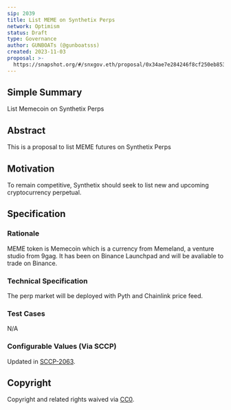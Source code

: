 ```yaml
---
sip: 2039
title: List MEME on Synthetix Perps
network: Optimism
status: Draft
type: Governance
author: GUNBOATs (@gunboatsss)
created: 2023-11-03
proposal: >-
  https://snapshot.org/#/snxgov.eth/proposal/0x34ae7e284246f8cf250eb8536be84265403a4ee6eb70476db705b172e10b69a7
---
```


<!--You can leave these HTML comments in your merged SIP and delete the visible duplicate text guides, they will not appear and may be helpful to refer to if you edit it again. This is the suggested template for new SIPs. Note that an SIP number will be assigned by an editor. When opening a pull request to submit your SIP, please use an abbreviated title in the filename, `sip-draft_title_abbrev.md`. The title should be 44 characters or less.-->

## Simple Summary

<!--"If you can't explain it simply, you don't understand it well enough." Simply describe the outcome the proposed changes intends to achieve. This should be non-technical and accessible to a casual community member.-->

List Memecoin on Synthetix Perps

## Abstract

<!--A short (~200 word) description of the proposed change, the abstract should clearly describe the proposed change. This is what *will* be done if the SIP is implemented, not *why* it should be done or *how* it will be done. If the SIP proposes deploying a new contract, write, "we propose to deploy a new contract that will do x".-->

This is a proposal to list MEME futures on Synthetix Perps

## Motivation

<!--This is the problem statement. This is the *why* of the SIP. It should clearly explain *why* the current state of the protocol is inadequate.  It is critical that you explain *why* the change is needed, if the SIP proposes changing how something is calculated, you must address *why* the current calculation is inaccurate or wrong. This is not the place to describe how the SIP will address the issue!-->

To remain competitive, Synthetix should seek to list new and upcoming cryptocurrency perpetual.

## Specification

<!--The specification should describe the syntax and semantics of any new feature, there are five sections
1. Overview
2. Rationale
3. Technical Specification
4. Test Cases
5. Configurable Values
-->


### Rationale

<!--This is where you explain the reasoning behind how you propose to solve the problem. Why did you propose to implement the change in this way, what were the considerations and trade-offs. The rationale fleshes out what motivated the design and why particular design decisions were made. It should describe alternate designs that were considered and related work. The rationale may also provide evidence of consensus within the community, and should discuss important objections or concerns raised during discussion.-->

MEME token is Memecoin which is a currency from Memeland, a venture studio from 9gag. It has been on Binance Launchpad and will be avaliable to trade on Binance.

### Technical Specification

<!--The technical specification should outline the public API of the changes proposed. That is, changes to any of the interfaces Synthetix currently exposes or the creations of new ones.-->

The perp market will be deployed with Pyth and Chainlink price feed.

### Test Cases

<!--Test cases for an implementation are mandatory for SIPs but can be included with the implementation..-->

N/A

### Configurable Values (Via SCCP)

<!--Please list all values configurable via SCCP under this implementation.-->

Updated in [SCCP-2063](https://sips.synthetix.io/sccp/sccp-2063).

## Copyright

Copyright and related rights waived via [CC0](https://creativecommons.org/publicdomain/zero/1.0/).
